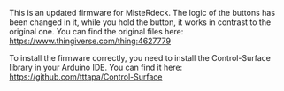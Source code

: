 This is an updated firmware for MisteRdeck.
The logic of the buttons has been changed in it, while you hold the button, it works in contrast to the original one.
You can find the original files here: https://www.thingiverse.com/thing:4627779

To install the firmware correctly, you need to install the Control-Surface library in your Arduino IDE.
You can find it here: https://github.com/tttapa/Control-Surface